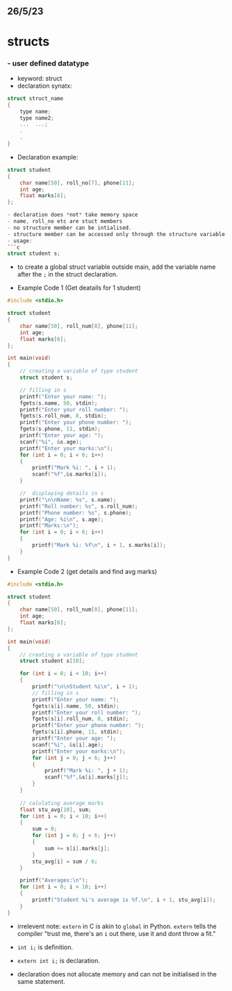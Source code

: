 ## 26/5/23

# structs

### - user defined datatype
- keyword: struct
- declaration synatx:

```c
struct struct_name
{
    type name;
    type name2;
    ...  ...;
    .
    .
}
```
- Declaration example:
```c
struct student
{
    char name[50], roll_no[7], phone[11];
    int age;
    float marks[6];
};

- declaration does *not* take memory space
- name, roll_no etc are stuct members
- no structure member can be intialised.
- structure member can be accessed only through the structure variable using the dot (.) operator.
- usage:
```c
struct student s;
```
- to create a global struct variable outside main, add the variable name after the `;` in the struct declaration.

- Example Code 1 (Get deatails for 1 student)
```c
#include <stdio.h>

struct student
{
    char name[50], roll_num[8], phone[11];
    int age;
    float marks[6];
};

int main(void)
{
    // creating a variable of type student
    struct student s;

    // filling in s
    printf("Enter your name: ");
    fgets(s.name, 50, stdin);
    printf("Enter your roll number: ");
    fgets(s.roll_num, 8, stdin);
    printf("Enter your phone number: ");
    fgets(s.phone, 11, stdin);
    printf("Enter your age: ");
    scanf("%i", &s.age);
    printf("Enter your marks:\n");
    for (int i = 0; i < 6; i++)
    {
        printf("Mark %i: ", i + 1);
        scanf("%f",&s.marks[i]);
    }

    //  displaying details in s
    printf("\n\nName: %s", s.name);
    printf("Roll number: %s", s.roll_num);
    printf("Phone number: %s", s.phone);
    printf("Age: %i\n", s.age);
    printf("Marks:\n");
    for (int i = 0; i < 6; i++)
    {
        printf("Mark %i: %f\n", i + 1, s.marks[i]);
    }
}
```

- Example Code 2 (get details and find avg marks)
```c
#include <stdio.h>

struct student
{
    char name[50], roll_num[8], phone[11];
    int age;
    float marks[6];
};

int main(void)
{
    // creating a variable of type student
    struct student s[10];

    for (int i = 0; i < 10; i++)
    {
        printf("\n\nStudent %i\n", i + 1);
        // filling in s
        printf("Enter your name: ");
        fgets(s[i].name, 50, stdin);
        printf("Enter your roll number: ");
        fgets(s[i].roll_num, 8, stdin);
        printf("Enter your phone number: ");
        fgets(s[i].phone, 11, stdin);
        printf("Enter your age: ");
        scanf("%i", &s[i].age);
        printf("Enter your marks:\n");
        for (int j = 0; j < 6; j++)
        {
            printf("Mark %i: ", j + 1);
            scanf("%f",&s[i].marks[j]);
        }
    }
    
    // calulating average marks
    float stu_avg[10], sum;
    for (int i = 0; i < 10; i++)
    {
        sum = 0;
        for (int j = 0; j < 6; j++)
        {
            sum += s[i].marks[j];
        }
        stu_avg[i] = sum / 6;
    }

    printf("Averages:\n");
    for (int i = 0; i < 10; i++)
    {
        printf("Student %i's average is %f.\n", i + 1, stu_avg[i]);
    }
}
```

- irrelevent note:
`extern` in C is akin to `global` in Python.
`extern` tells the compiler "trust me, there's an `i` out there, use it and dont throw a fit."

- `int i;` is definition.
- `extern int i;` is declaration.
- declaration does not allocate memory and can not be initialised in the same statement.